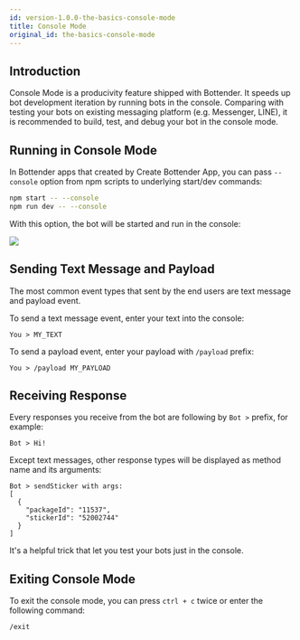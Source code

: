 ```yaml
---
id: version-1.0.0-the-basics-console-mode
title: Console Mode
original_id: the-basics-console-mode
---
```


## Introduction

Console Mode is a producivity feature shipped with Bottender. It speeds up bot development iteration by running bots in the console. Comparing with testing your bots on existing messaging platform (e.g. Messenger, LINE), it is recommended to build, test, and debug your bot in the console mode.

## Running in Console Mode

In Bottender apps that created by Create Bottender App, you can pass `--console` option from npm scripts to underlying start/dev commands:

```sh
npm start -- --console
npm run dev -- --console
```

With this option, the bot will be started and run in the console:

![](https://user-images.githubusercontent.com/3382565/67745487-57991c80-fa5f-11e9-8eb7-9e4144df9e73.png)

## Sending Text Message and Payload

The most common event types that sent by the end users are text message and payload event.

To send a text message event, enter your text into the console:

```
You > MY_TEXT
```

To send a payload event, enter your payload with `/payload` prefix:

```
You > /payload MY_PAYLOAD
```

## Receiving Response

Every responses you receive from the bot are following by `Bot >` prefix, for example:

```
Bot > Hi!
```

Except text messages, other response types will be displayed as method name and its arguments:

```
Bot > sendSticker with args:
[
  {
    "packageId": "11537",
    "stickerId": "52002744"
  }
]
```

It's a helpful trick that let you test your bots just in the console.

## Exiting Console Mode

To exit the console mode, you can press `ctrl + c` twice or enter the following command:

```
/exit
```
